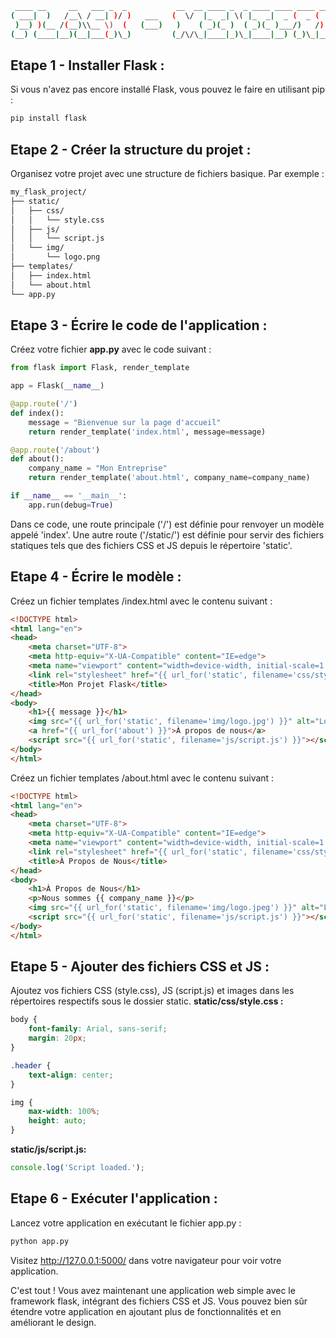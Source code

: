 ```bash
 ____ __     __   ___ _  _           __  __ ____ _  _ ____ ____ ____ _____  ____ ____ ____   
( ___|  )   /__\ / __| )/ )   ___   (  \/  |_  _| \( |_  _|  _ (  _ (  _  )(_  _| ___|_  _)  
 )__) )(__ /(__)\\__ \)  (   (___)   )    ( _)(_ )  ( _)(_ )___/)   /)(_)(.-_)(  )__)  )(    
(__) (____|__)(__|___(_)\_)         (_/\/\_|____|_)\_|____|__) (_)\_|_____)____)(____)(__)
```
## Etape 1 - Installer Flask : 
Si vous n'avez pas encore installé Flask, vous pouvez le faire en utilisant pip :
```bash
pip install flask
```

## Etape 2 - Créer la structure du projet : 
Organisez votre projet avec une structure de fichiers basique. Par exemple :
```bash
my_flask_project/
├── static/
│   ├── css/
│   │   └── style.css
│   ├── js/
│   │   └── script.js
│   └── img/
│       └── logo.png
├── templates/
│   ├── index.html
│   └── about.html
└── app.py
```

## Etape 3 - Écrire le code de l'application : 
Créez votre fichier **app.py** avec le code suivant :
```python
from flask import Flask, render_template

app = Flask(__name__)

@app.route('/')
def index():
    message = "Bienvenue sur la page d'accueil"
    return render_template('index.html', message=message)

@app.route('/about')
def about():
    company_name = "Mon Entreprise"
    return render_template('about.html', company_name=company_name)

if __name__ == '__main__':
    app.run(debug=True)
```
Dans ce code, une route principale ('/') est définie pour renvoyer un modèle appelé 'index'. Une autre route ('/static/') est définie pour servir des fichiers statiques tels que des fichiers CSS et JS depuis le répertoire 'static'.

## Etape 4 - Écrire le modèle : 
Créez un fichier templates /index.html avec le contenu suivant :
```html
<!DOCTYPE html>
<html lang="en">
<head>
    <meta charset="UTF-8">
    <meta http-equiv="X-UA-Compatible" content="IE=edge">
    <meta name="viewport" content="width=device-width, initial-scale=1.0">
    <link rel="stylesheet" href="{{ url_for('static', filename='css/style.css') }}">
    <title>Mon Projet Flask</title>
</head>
<body>
    <h1>{{ message }}</h1>
    <img src="{{ url_for('static', filename='img/logo.jpg') }}" alt="Logo">
    <a href="{{ url_for('about') }}">À propos de nous</a>
    <script src="{{ url_for('static', filename='js/script.js') }}"></script>
</body>
</html>
```
Créez un fichier templates /about.html avec le contenu suivant :
```html
<!DOCTYPE html>
<html lang="en">
<head>
    <meta charset="UTF-8">
    <meta http-equiv="X-UA-Compatible" content="IE=edge">
    <meta name="viewport" content="width=device-width, initial-scale=1.0">
    <link rel="stylesheet" href="{{ url_for('static', filename='css/style.css') }}">
    <title>À Propos de Nous</title>
</head>
<body>
    <h1>À Propos de Nous</h1>
    <p>Nous sommes {{ company_name }}</p>
    <img src="{{ url_for('static', filename='img/logo.jpeg') }}" alt="Logo">
    <script src="{{ url_for('static', filename='js/script.js') }}"></script>
</body>
</html>
```
## Etape 5 - Ajouter des fichiers CSS et JS : 
Ajoutez vos fichiers CSS (style.css), JS (script.js) et images dans les répertoires respectifs sous le dossier static.
**static/css/style.css :**
```css
body {
    font-family: Arial, sans-serif;
    margin: 20px;
}

.header {
    text-align: center;
}

img {
    max-width: 100%;
    height: auto;
}
```
**static/js/script.js:**
```javascript
console.log('Script loaded.');
```
## Etape 6 - Exécuter l'application : 
Lancez votre application en exécutant le fichier app.py :
```bash
python app.py
```
Visitez http://127.0.0.1:5000/ dans votre navigateur pour voir votre application.

C'est tout ! Vous avez maintenant une application web simple avec le framework flask, intégrant des fichiers CSS et JS. Vous pouvez bien sûr étendre votre application en ajoutant plus de fonctionnalités et en améliorant le design.








